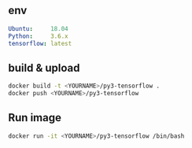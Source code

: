 ## env
```yaml
Ubuntu:     18.04
Python:     3.6.x
tensorflow: latest
```

## build & upload
```sh
docker build -t <YOURNAME>/py3-tensorflow .
docker push <YOURNAME>/py3-tensorflow
```

## Run image
```sh
docker run -it <YOURNAME>/py3-tensorflow /bin/bash
```
